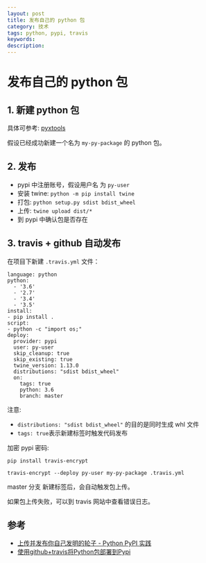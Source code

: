 ```yaml
---
layout: post
title: 发布自己的 python 包
category: 技术
tags: python, pypi, travis
keywords: 
description: 
---
```


# 发布自己的 python 包

## 1. 新建 python 包

具体可参考: [pyxtools](https://github.com/frkhit/pyxtools)

假设已经成功新建一个名为 `my-py-package` 的 python 包。


## 2. 发布

- pypi 中注册账号，假设用户名 为 `py-user`
- 安装 twine: `python -m pip install twine`
- 打包: `python setup.py sdist bdist_wheel`
- 上传: `twine upload dist/*`
- 到 pypi 中确认包是否存在

## 3. travis + github 自动发布

在项目下新建 `.travis.yml` 文件：

```
language: python
python:
  - '3.6'
  - '2.7'
  - '3.4'
  - '3.5'
install:
- pip install .
script:
- python -c "import os;"
deploy:
  provider: pypi
  user: py-user
  skip_cleanup: true
  skip_existing: true
  twine_version: 1.13.0
  distributions: "sdist bdist_wheel"
  on:
    tags: true
    python: 3.6
    branch: master
```
注意:
- `distributions: "sdist bdist_wheel"` 的目的是同时生成 whl 文件
- `tags: true`表示新建标签时触发代码发布


加密 pypi 密码: 

```
pip install travis-encrypt

travis-encrypt --deploy py-user my-py-package .travis.yml
```

master 分支 新建标签后，会自动触发包上传。

如果包上传失败，可以到 travis 网站中查看错误日志。

## 参考

- [上传并发布你自己发明的轮子 - Python PyPI 实践](https://betacat.online/posts/2017-03-09/upload-your-pypi-package/)
- [使用github+travis将Python包部署到Pypi](https://juejin.im/post/5b587d375188251b186bca6a)
